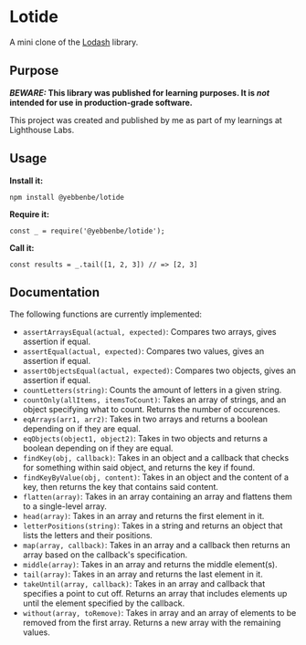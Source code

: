 # Lotide

A mini clone of the [Lodash](https://lodash.com) library.

## Purpose

**_BEWARE:_ This library was published for learning purposes. It is _not_ intended for use in production-grade software.**

This project was created and published by me as part of my learnings at Lighthouse Labs. 

## Usage

**Install it:**

`npm install @yebbenbe/lotide`

**Require it:**

`const _ = require('@yebbenbe/lotide');`

**Call it:**

`const results = _.tail([1, 2, 3]) // => [2, 3]`

## Documentation

The following functions are currently implemented:

* `assertArraysEqual(actual, expected)`: Compares two arrays, gives assertion if equal.
* `assertEqual(actual, expected)`: Compares two values, gives an assertion if equal.
* `assertObjectsEqual(actual, expected)`: Compares two objects, gives an assertion if equal.
* `countLetters(string)`: Counts the amount of letters in a given string.
* `countOnly(allItems, itemsToCount)`: Takes an array of strings, and an object specifying what to count. Returns the number of occurences.
* `eqArrays(arr1, arr2)`: Takes in two arrays and returns a boolean depending on if they are equal.
* `eqObjects(object1, object2)`: Takes in two objects and returns a boolean depending on if they are equal.
* `findKey(obj, callback)`: Takes in an object and a callback that checks for something within said object, and returns the key if found.
* `findKeyByValue(obj, content)`: Takes in an object and the content of a key, then returns the key that contains said content.
* `flatten(array)`: Takes in an array containing an array and flattens them to a single-level array.
* `head(array)`: Takes in an array and returns the first element in it.
* `letterPositions(string)`: Takes in a string and returns an object that lists the letters and their positions.
* `map(array, callback)`: Takes in an array and a callback then returns an array based on the callback's specification.
* `middle(array)`: Takes in an array and returns the middle element(s).
* `tail(array)`: Takes in an array and returns the last element in it.
* `takeUntil(array, callback)`: Takes in an array and callback that specifies a point to cut off. Returns an array that includes elements up until the element specified by the callback.
* `without(array, toRemove)`: Takes in array and an array of elements to be removed from the first array. Returns a new array with the remaining values.